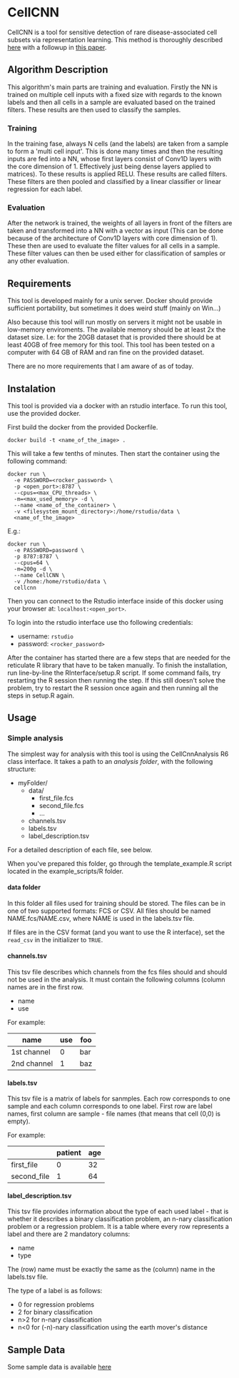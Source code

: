 # CellCNN

CellCNN is a tool for sensitive detection of rare disease-associated cell
subsets via representation learning. This method is thoroughly described
[here](https://www.nature.com/articles/ncomms14825) with a followup in [this
paper](https://www.nature.com/articles/s41467-020-18197-y).

## Algorithm Description

This algorithm's main parts are training and evaluation. Firstly the
NN is trained on multiple cell inputs with a fixed size with regards
to the known labels and then all cells in a sample are evaluated based
on the trained filters. These results are then used to classify the samples.

### Training

In the training fase, always N cells (and the labels) are taken from a sample
to form a 'multi cell input'. This is done many times and then the resulting
inputs are fed into a NN, whose first layers consist of Conv1D layers with
the core dimension of 1. Effectively just being dense layers applied
to matrices). To these results is applied RELU. These results are called filters.
These filters are then pooled and classified by a linear classifier or
linear regression for each label.

### Evaluation

After the network is trained, the weights of all layers in front of the filters
are taken and transformed into a NN with a vector as input (This can be done
because of the architecture of Conv1D layers with core dimension of 1). These
then are used to evaluate the filter values for all cells in a sample.
These filter values can then be used either for classification of samples
or any other evaluation.

## Requirements

This tool is developed mainly for a unix server. Docker should provide
sufficient portability, but sometimes it does weird stuff (mainly on Win...)

Also because this tool will run mostly on servers it might not be usable
in low-memory enviroments. The available memory should be at least 2x the
dataset size. I.e: for the 20GB dataset that is provided there should be
at least 40GB of free memory for this tool.
This tool has been tested on a computer with 64 GB of RAM and ran fine
on the provided dataset.

There are no more requirements that I am aware of as of today.

## Instalation

This tool is provided via a docker with an rstudio interface. To run this tool,
use the provided docker.

First build the docker from the provided Dockerfile.

```docker build -t <name_of_the_image> .```

This will take a few tenths of minutes. Then start the container using the following command:

```(bash)
docker run \
  -e PASSWORD=<rocker_password> \
  -p <open_port>:8787 \
  --cpus=<max_CPU_threads> \
  -m=<max_used_memory> -d \
  --name <name_of_the_container> \
  -v <filesystem_mount_directory>:/home/rstudio/data \
  <name_of_the_image>
```

E.g.:

```(bash)
docker run \
  -e PASSWORD=password \
  -p 8787:8787 \
  --cpus=64 \
  -m=200g -d \
  --name CellCNN \
  -v /home:/home/rstudio/data \
  cellcnn
```

Then you can connect to the Rstudio interface inside of this docker using your
browser at: `localhost:<open_port>`.

To login into the rstudio interface use tho following credentials:

- username: `rstudio`
- password: `<rocker_password>`

After the container has started there are a few steps that are needed for the
reticulate R library that have to be taken manually.
To finish the installation, run line-by-line the RInterface/setup.R script.
If some command fails, try restarting the R session then running the step.
If this still doesn't solve the problem, try to restart the R session once
again and then running all the steps in setup.R again.

## Usage

### Simple analysis

The simplest way for analysis with this tool is using the CellCnnAnalysis R6
class interface. It takes a path to an *analysis folder*, with the following structure:

- myFolder/
  - data/
    - first_file.fcs
    - second_file.fcs
    - ...
  - channels.tsv
  - labels.tsv
  - label_description.tsv

For a detailed description of each file, see below.

When you've prepared this folder, go through the template_example.R script
located in the example_scripts/R folder.

#### data folder

In this folder all files used for training should be stored. The files can
be in one of two supported formats: FCS or CSV.
All files should be named NAME.fcs/NAME.csv, where NAME is used in the
labels.tsv file.

If files are in the CSV format (and you want to use the R interface),
set the `read_csv` in the initializer to `TRUE`.

#### channels.tsv

This tsv file describes which channels from the fcs files should and should not
be used in the analysis. It must contain the following columns (column names
are in the first row.

- name
- use

For example:

| name        | use | foo |
|-------------|-----|-----|
| 1st channel | 0   | bar |
| 2nd channel | 1   | baz |

#### labels.tsv

This tsv file is a matrix of labels for sanmples. Each row corresponds
to one sample and each column corresponds to one label.
First row are label names, first column are sample - file names (that means
that cell (0,0) is empty).

For example:

|             | patient | age |
|-------------|---------|-----|
| first_file  | 0       | 32  |
| second_file | 1       | 64  |

#### label_description.tsv

This tsv file provides information about the type of each used label - that is
whether it describes a binary classification problem, an n-nary classification
problem or a regression problem. It is a table where every row represents
a label and there are 2 mandatory columns:

- name
- type

The (row) name must be exactly the same as the (column) name in the labels.tsv
file.

The type of a label is as follows:

- 0 for regression problems
- 2 for binary classification
- n>2 for n-nary classification
- n<0 for (-n)-nary classification using the earth mover's distance

## Sample Data

Some sample data is available [here](https://cunicz-my.sharepoint.com/:u:/g/personal/73488560_cuni_cz/EfUUA4BZVvZIn2dTGx0q-O0ByZlLn8_tJzhA-85n3viBvQ?e=lBZNs6)
